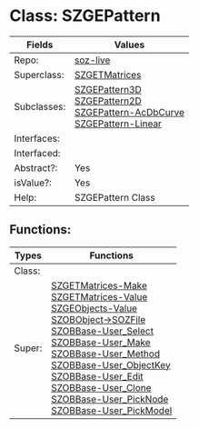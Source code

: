 
# Class:	SZGEPattern

| Fields | Values |
| --------- | --------- |
| Repo: | [soz-live](/repos/soz-live.html) |
| Superclass: | [SZGETMatrices](SZGETMatrices.html) |
| Subclasses: | [SZGEPattern3D](SZGEPattern3D.html) <br> [SZGEPattern2D](SZGEPattern2D.html) <br> [SZGEPattern-AcDbCurve](SZGEPattern-AcDbCurve.html) <br> [SZGEPattern-Linear](SZGEPattern-Linear.html) |
| Interfaces: |  |
| Interfaced: |  |
| Abstract?: | Yes |
| isValue?: | Yes |
| Help: | SZGEPattern Class |


## Functions:

| Types | Functions |
| --------- | --------- |
| Class: |  |
| Super: | [SZGETMatrices-Make](SZGETMatrices.html) <br> [SZGETMatrices-Value](SZGETMatrices.html) <br> [SZGEObjects-Value](SZGEObjects.html) <br> [SZOBObject->SOZFile](SZOBObject.html) <br> [SZOBBase-User_Select](SZOBBase.html) <br> [SZOBBase-User_Make](SZOBBase.html) <br> [SZOBBase-User_Method](SZOBBase.html) <br> [SZOBBase-User_ObjectKey](SZOBBase.html) <br> [SZOBBase-User_Edit](SZOBBase.html) <br> [SZOBBase-User_Clone](SZOBBase.html) <br> [SZOBBase-User_PickNode](SZOBBase.html) <br> [SZOBBase-User_PickModel](SZOBBase.html) |


